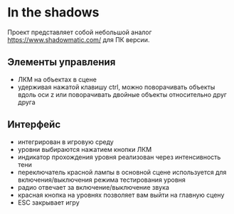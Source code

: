 # In the shadows

Проект представляет собой небольшой аналог https://www.shadowmatic.com/ для ПК версии.

## Элементы управления

* ЛКМ на объектах в сцене
* удерживая нажатой клавишу ctrl, можно поворачивать объекты вдоль оси z или поворачивать двойные объекты относительно друг друга

## Интерфейс

* интегрирован в игровую среду
* уровни выбираются нажатием кнопки ЛКМ
* индикатор прохождения уровня реализован через интенсивность тени
* переключатель красной лампы в основной сцене используется для включения/выключения режима тестирования уровня
* радио отвечает за включение/выключение звука
* красная кнопка на уровнях позволяет вам выйти на главную сцену
* ESC закрывает игру
